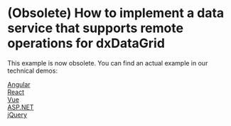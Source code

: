 # (Obsolete) How to implement a data service that supports remote operations for dxDataGrid

This example is now obsolete. You can find an actual example in our technical demos:

[Angular](https://js.devexpress.com/Demos/WidgetsGallery/Demo/DataGrid/WebAPIService/Angular/Light/)<br/>
[React](https://js.devexpress.com/Demos/WidgetsGallery/Demo/DataGrid/WebAPIService/React/Light/)<br/>
[Vue](https://js.devexpress.com/Demos/WidgetsGallery/Demo/DataGrid/WebAPIService/Vue/Light/)<br/>
[ASP.NET](https://js.devexpress.com/Demos/WidgetsGallery/Demo/DataGrid/WebAPIService/NetCore/Light/)<br/>
[jQuery](https://js.devexpress.com/Demos/WidgetsGallery/Demo/DataGrid/WebAPIService/jQuery/Light/)<br/>
